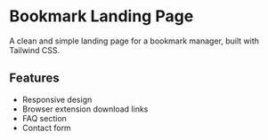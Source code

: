 # Bookmark Landing Page

A clean and simple landing page for a bookmark manager, built with Tailwind CSS.

## Features
- Responsive design
- Browser extension download links
- FAQ section
- Contact form
